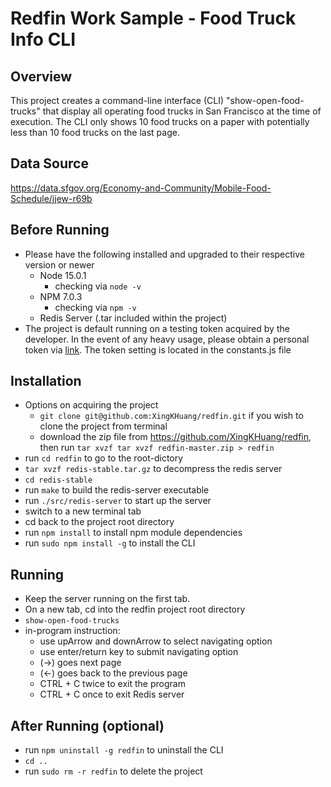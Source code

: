# Redfin Work Sample - Food Truck Info CLI

## Overview
This project creates a command-line interface (CLI) "show-open-food-trucks" 
that display all operating food trucks in San Francisco at the time of execution. 
The CLI only shows 10 food trucks on a paper with potentially less than 10 
food trucks on the last page. 

## Data Source
https://data.sfgov.org/Economy-and-Community/Mobile-Food-Schedule/jjew-r69b

## Before Running
- Please have the following installed and upgraded to their respective version or newer
    - Node 15.0.1 
        - checking via `node -v` 
    - NPM 7.0.3
        - checking via `npm -v`
    - Redis Server (.tar included within the project)
- The project is default running on a testing token acquired by the developer. 
In the event of any heavy usage, please obtain a personal token via 
[link](https://dev.socrata.com/docs/app-tokens.html). 
The token setting is located in the constants.js file

## Installation 
- Options on acquiring the project 
    * `git clone git@github.com:XingKHuang/redfin.git` if you wish to clone the project from terminal 
    * download the zip file from https://github.com/XingKHuang/redfin, then run `tar xvzf tar xvzf redfin-master.zip > redfin`   
- run `cd redfin` to go to the root-dictory 
- `tar xvzf redis-stable.tar.gz` to decompress the redis server  
- `cd redis-stable`
- run `make` to build the redis-server executable 
- run `./src/redis-server` to start up the server
- switch to a new terminal tab
- cd back to the project root directory
- run `npm install` to install npm module dependencies
- run `sudo npm install -g` to install the CLI 

## Running
- Keep the server running on the first tab. 
- On a new tab, cd into the redfin project root directory 
- `show-open-food-trucks`
- in-program instruction:
    - use upArrow and downArrow to select navigating option
    - use enter/return key to submit navigating option
    - (->) goes next page 
    - (<-) goes back to the previous page
    - CTRL + C twice to exit the program
    - CTRL + C once to exit Redis server
## After Running (optional)
- run `npm uninstall -g redfin` to uninstall the CLI
- `cd ..`
- run `sudo rm -r redfin` to delete the project
